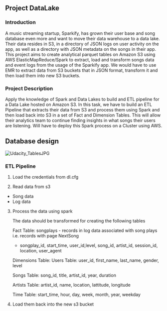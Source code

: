 ## Project DataLake

### Introduction
A music streaming startup, Sparkify, has grown their user base and song database even more and want to move their data warehouse to a data lake. Their data resides in S3, in a directory of JSON logs on user activity on the app, as well as a directory with JSON metadata on the songs in their app. This project aims to create analytical parquet tables on Amazon S3 using AWS ElasticMapReduce/Spark to extract, load and transform songs data and event logs from the usage of the Sparkify app. We would have to use EMR to extract data from S3 buckets that in JSON format, transform it and then load them into new S3 buckets.

### Project Description

Apply the knowledge of Spark and Data Lakes to build and ETL pipeline for a Data Lake hosted on Amazon S3. In this task, we have to build an ETL Pipeline that extracts their data from S3 and process them using Spark and then load back into S3 in a set of Fact and Dimension Tables. This will allow their analytics team to continue finding insights in what songs their users are listening. Will have to deploy this Spark process on a Cluster using AWS.

## Database design
![Udacity_TablesJPG](https://github.com/Kuriankkr/Udacity-Nanodegree-Data-Engineering/blob/master/Cloud%20Data%20Warehouses/Project%20Data%20Warehouse/Udacity_TablesJPG.JPG)

### ETL Pipeline

1) Load the credentials from dl.cfg

2) Read data from s3

  - Song data
  - Log data
  
3) Process the data using spark
   
   The data should be transformed for creating the following tables
   
   Fact Table:
   songplays - records in log data associated with song plays i.e. records with page NextSong
    - songplay_id, start_time, user_id,level, song_id, artist_id, session_id, location, user_agent
    
   Dimensions Table:
    Users Table:
    user_id, first_name, last_name, gender, level
    
    Songs Table:
    song_id, title, artist_id, year, duration
    
    Artists Table:
    artist_id, name, location, lattitude, longitude
    
    Time Table:
    start_time, hour, day, week, month, year, weekday

4) Load them back into the new s3 bucket

